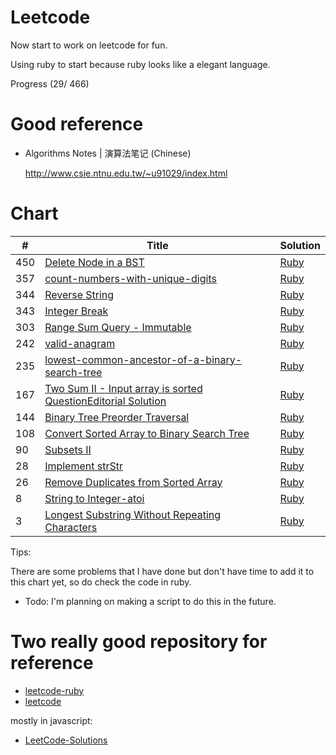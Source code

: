 # Leetcode

Now start to work on leetcode for fun.

Using ruby to start because ruby looks like a elegant language.

Progress (29/ 466)

# Good reference

- Algorithms Notes | 演算法笔记 (Chinese)

  http://www.csie.ntnu.edu.tw/~u91029/index.html

# Chart

| # | Title | Solution |
|---|-------|----------|
| 450 | [Delete Node in a BST](https://leetcode.com/problems/delete-node-in-a-bst/) | [Ruby](./ruby/Q450/Q450.rb) |
| 357 | [count-numbers-with-unique-digits](https://leetcode.com/problems/count-numbers-with-unique-digits/) | [Ruby](./ruby/Q357/Q357.rb) |
| 344 | [Reverse String](https://leetcode.com/problems/reverse-string/) | [Ruby](./ruby/Q344/Q344.rb) |
| 343 | [Integer Break](https://leetcode.com/problems/integer-break/) | [Ruby](./ruby/Q343/Q343.rb) |
| 303 | [Range Sum Query - Immutable ](https://leetcode.com/problems/range-sum-query-immutable/) | [Ruby](./ruby/Q303/Q303.rb) |
| 242 | [valid-anagram](https://leetcode.com/problems/valid-anagram/)|[Ruby](.ruby/Q242/Q242.rb)
| 235 | [lowest-common-ancestor-of-a-binary-search-tree](https://leetcode.com/problems/lowest-common-ancestor-of-a-binary-search-tree/) | [Ruby](./ruby/Q235/Q235.rb) |
| 167 | [Two Sum II - Input array is sorted  QuestionEditorial Solution](https://leetcode.com/problems/two-sum-ii-input-array-is-sorted/) | [Ruby](./ruby/Q167/Q167.rb) |
| 144 | [Binary Tree Preorder Traversal](https://leetcode.com/problems/binary-tree-preorder-traversal/) | [Ruby](./ruby/Q144/Q144.rb)|
| 108 | [Convert Sorted Array to Binary Search Tree](https://leetcode.com/problems/convert-sorted-array-to-binary-search-tree/) | [Ruby](./ruby/Q108/Q108.rb) |
| 90 | [Subsets II](https://leetcode.com/problems/subsets-ii/) | [Ruby](./ruby/Q90/Q90.rb) |
| 28 | [Implement strStr](https://leetcode.com/problems/implement-strstr/) | [Ruby](./ruby/Q28/Q28.rb) |
| 26 | [Remove Duplicates from Sorted Array](https://leetcode.com/problems/remove-duplicates-from-sorted-array/) | [Ruby](./ruby/Q26/Q26.rb) |
| 8 | [String to Integer-atoi](https://leetcode.com/problems/string-to-integer-atoi/) | [Ruby](./ruby/Q8/Q8.rb) |
| 3  | [Longest Substring Without Repeating Characters](https://leetcode.com/problems/longest-substring-without-repeating-characters/) | [Ruby](./Ruby/Q3/Q3.rb) |

Tips:

There are some problems that I have done but don't have time to add it to this chart yet, so do check the code in ruby.

- Todo: I'm planning on making a script to do this in the future.

# Two really good repository for reference

- [leetcode-ruby](https://github.com/shichao-an/leetcode-ruby)
- [leetcode](https://github.com/0x01f7/leetcode)

mostly in javascript:

- [LeetCode-Solutions](https://github.com/iplus26/LeetCode-Solutions)

